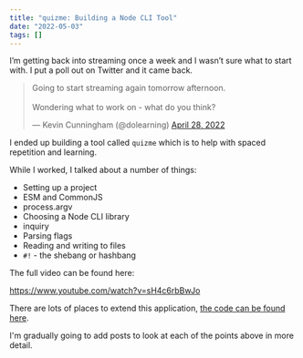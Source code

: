 ```yaml
---
title: "quizme: Building a Node CLI Tool"
date: "2022-05-03"
tags: []
---
```


I’m getting back into streaming once a week and I wasn’t sure what to start with. I put a poll out on Twitter and it came back.

<blockquote class="twitter-tweet"><p lang="en" dir="ltr">Going to start streaming again tomorrow afternoon.<br><br>Wondering what to work on - what do you think?</p>— Kevin Cunningham (@dolearning) <a href="https://twitter.com/dolearning/status/1519582517556387841?ref_src=twsrc%5Etfw">April 28, 2022</a></blockquote>
<script async src="https://platform.twitter.com/widgets.js" charset="utf-8"></script>

I ended up building a tool called `quizme` which is to help with spaced repetition and learning.

While I worked, I talked about a number of things:

- Setting up a project
- ESM and CommonJS
- process.argv
- Choosing a Node CLI library
- inquiry
- Parsing flags
- Reading and writing to files
- `#!` - the shebang or hashbang

The full video can be found here:

https://www.youtube.com/watch?v=sH4c6rbBwJo

There are lots of places to extend this application, [the code can be found here](https://github.com/doingandlearning/quizme).

I'm gradually going to add posts to look at each of the points above in more detail.
